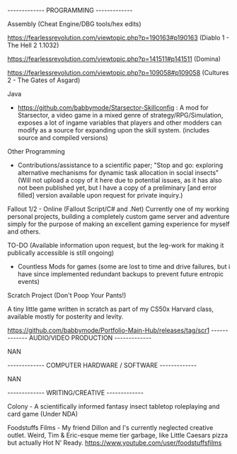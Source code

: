 ------------- PROGRAMMING -------------

Assembly (Cheat Engine/DBG tools/hex edits)

https://fearlessrevolution.com/viewtopic.php?p=190163#p190163 
(Diablo 1 - The Hell 2 1.1032)

https://fearlessrevolution.com/viewtopic.php?p=141511#p141511 
(Domina)

https://fearlessrevolution.com/viewtopic.php?p=109058#p109058 
(Cultures 2 - The Gates of Asgard)

Java
 - https://github.com/babbymode/Starsector-Skillconfig : A mod for Starsector, a video game in a mixed genre of strategy/RPG/Simulation, exposes a lot of ingame variables that players and other modders can modify as a source for expanding upon the skill system. (includes source and compiled versions)


Other Programming

 - Contributions/assistance to a scientific paper; "Stop and go: exploring alternative mechanisms for dynamic task allocation in social insects" (Will not upload a copy of it here due to potential issues, as it has also not been published yet, but I have a copy of a preliminary [and error filled] version available upon request for private inquiry.)

Fallout 1/2 - Online (Fallout Script/C# and .Net)
Currently one of my working personal projects, building a completely custom game server and adventure simply for the purpose of making an excellent gaming experience for myself and others.


TO-DO (Available information upon request, but the leg-work for making it publically accessible is still ongoing)

- Countless Mods for games (some are lost to time and drive failures, but i have since implemented redundant backups to prevent future entropic events)

Scratch Project (Don't Poop Your Pants!)

A tiny little game written in scratch as part of my CS50x Harvard class, available mostly for posterity and levity.

https://github.com/babbymode/Portfolio-Main-Hub/releases/tag/scr1
------------- AUDIO/VIDEO PRODUCTION -------------

NAN

------------- COMPUTER HARDWARE / SOFTWARE -------------

NAN

------------- WRITING/CREATIVE -------------

Colony - A scientifically informed fantasy insect tabletop roleplaying and card game (Under NDA)

Foodstuffs Films - My friend Dillon and I's currently neglected creative outlet. Weird, Tim & Eric-esque meme tier garbage, like Little Caesars pizza but actually Hot N' Ready.
https://www.youtube.com/user/foodstuffsfilms

